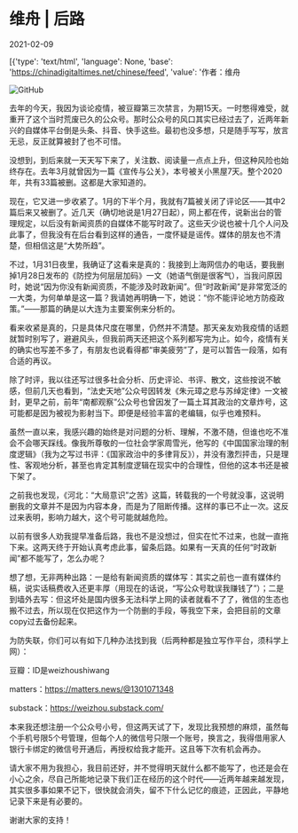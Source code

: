 # 维舟 | 后路

2021-02-09

[{'type': 'text/html', 'language': None, 'base': 'https://chinadigitaltimes.net/chinese/feed', 'value': '作者：维舟

![GitHub](https://chinadigitaltimes.net/chinese/files/2021/02/post-662490-6021d48df2080.)

去年的今天，我因为谈论疫情，被豆瓣第三次禁言，为期15天。一时憋得难受，就重开了这个当时荒废已久的公众号。那时公众号的风口其实已经过去了，近两年新兴的自媒体平台倒是头条、抖音、快手这些。最初也没多想，只是随手写写，放言无忌，反正就算被封了也不可惜。

没想到，到后来就一天天写下来了，关注数、阅读量一点点上升，但这种风险也始终存在。去年3月就曾因为一篇《宣传与公关》，本号被关小黑屋7天。整个2020年，共有33篇被删。这都是大家知道的。

现在，它又进一步收紧了。1月的下半个月，我就有7篇被关闭了评论区——其中2篇后来又被删了。近几天（确切地说是1月27日起），网上都在传，说新出台的管理规定，以后没有新闻资质的自媒体不能写时政了。这些天少说也被十几个人问及此事了，但我没有在后台看到这样的通告，一度怀疑是谣传。媒体的朋友也不清楚，但相信这是“大势所趋”。

不过，1月31日夜里，我确证了这看来是真的：我接到上海网信办的电话，要我删掉1月28日发布的《防控为何层层加码》一文（她语气倒是很客气），当我问原因时，她说“因为你没有新闻资质，不能涉及时政新闻”。但“时政新闻”是非常宽泛的一大类，为何单单是这一篇？我请她再明确一下，她说：“你不能评论地方防疫政策。”——那篇的确是以大连为主要案例来分析的。

看来收紧是真的，只是具体尺度在哪里，仍然并不清楚。那天亲友劝我疫情的话题就暂时别写了，避避风头，但我前两天还把这个系列都写完为止。如今，疫情有关的确实也写差不多了，有朋友也说看得都“审美疲劳”了，是可以暂告一段落，如有合适的再议。

除了时评，我以往还写过很多社会分析、历史评论、书评、散文，这些按说不敏感，但前几天也看到，“法史天地”公众号因转发《朱元璋之悲与苏绰定律》一文被封，更早之前，前年“南都观察”公众号也曾因发了一篇土耳其政治的文章炸号，这可能都是因为被视为影射当下。即便是经验丰富的老编辑，似乎也难预料。

虽然一直以来，我感兴趣的始终是对问题的分析、理解，不激不随，但谁也吃不准会不会哪天踩线。像我所尊敬的一位社会学家周雪光，他写的《中国国家治理的制度逻辑》（我为之写过书评：《国家政治中的多律背反》），并没有激烈抨击，只是理性、客观地分析，甚至也肯定其制度逻辑在现实中的合理性，但他的这本书还是被下架了。

之前我也发现，《河北：“大局意识”之苦》这篇，转载我的一个号就没事，这说明删我的文章并不是因为内容本身，而是为了阻断传播。这样的事已不止一次。这反过来表明，影响力越大，这个号可能就越危险。

以前有很多人劝我提早准备后路，我也不是没想过，但实在忙不过来，也就一直拖下来。这两天终于开始认真考虑此事，留条后路。如果有一天真的任何“时政新闻”都不能写了，怎么办呢？

想了想，无非两种出路：一是给有新闻资质的媒体写：其实之前也一直有媒体约稿，说实话稿费收入还更丰厚（用现在的话说，“写公众号耽误我赚钱了”）；二是到墙外去写：但这坏处是国内很多无法科学上网的读者就看不了了，微信的生态也搬不过去，所以现在仅把这作为一个防删的手段，等我空下来，会把目前的文章copy过去备份起来。

为防失联，你们可以有如下几种办法找到我（后两种都是独立写作平台，须科学上网）：



豆瓣：ID是weizhoushiwang

matters：https://matters.news/@1301071348

substack：https://weizhou.substack.com/



本来我还想注册一个公众号小号，但这两天试了下，发现比我预想的麻烦，虽然每个手机号限5个号管理，但每个人的微信号只限一个账号，换言之，我得借用家人银行卡绑定的微信号开通后，再授权给我才能开。这且等下次有机会再办。

请大家不用为我担心，我目前还好，并不觉得明天就什么都不能写了，也还是会在小心之余，尽自己所能地记录下我们正在经历的这个时代——近两年越来越发现，其实很多事如果不记下，很快就会消失，留不下什么记忆的痕迹，正因此，平静地记录下来是有必要的。

谢谢大家的支持！

